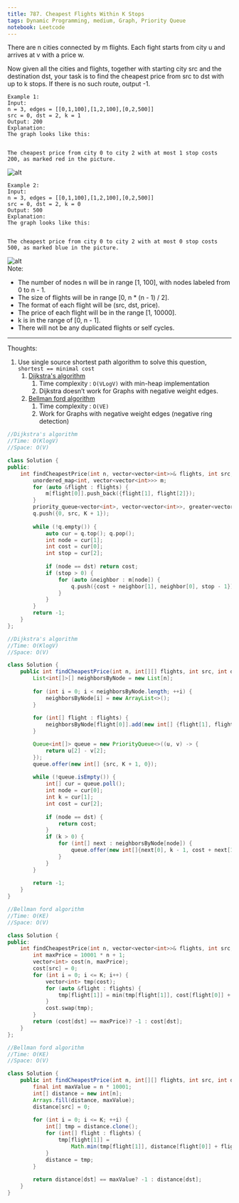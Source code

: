 ```yaml
---
title: 787. Cheapest Flights Within K Stops
tags: Dynamic Programming, medium, Graph, Priority Queue
notebook: Leetcode
---
```


There are n cities connected by m flights. Each fight starts from city u and arrives at v with a price w.

Now given all the cities and flights, together with starting city src and the destination dst, your task is to find the cheapest price from src to dst with up to k stops. If there is no such route, output -1.

```
Example 1:
Input: 
n = 3, edges = [[0,1,100],[1,2,100],[0,2,500]]
src = 0, dst = 2, k = 1
Output: 200
Explanation: 
The graph looks like this:


The cheapest price from city 0 to city 2 with at most 1 stop costs 200, as marked red in the picture.

```
![alt](https://s3-lc-upload.s3.amazonaws.com/uploads/2018/02/16/995.png)
```
Example 2:
Input: 
n = 3, edges = [[0,1,100],[1,2,100],[0,2,500]]
src = 0, dst = 2, k = 0
Output: 500
Explanation: 
The graph looks like this:


The cheapest price from city 0 to city 2 with at most 0 stop costs 500, as marked blue in the picture.
```
![alt](https://s3-lc-upload.s3.amazonaws.com/uploads/2018/02/16/995.png) \
Note:

- The number of nodes n will be in range [1, 100], with nodes labeled from 0 to n - 1.
- The size of flights will be in range [0, n * (n - 1) / 2].
- The format of each flight will be (src, dst, price).
- The price of each flight will be in the range [1, 10000].
- k is in the range of [0, n - 1].
- There will not be any duplicated flights or self cycles.

----------
Thoughts:
1. Use single source shortest path algorithm to solve this question, `shortest == minimal cost`
   1. [Dijkstra's algorithm](https://www.geeksforgeeks.org/dijkstras-shortest-path-algorithm-greedy-algo-7/)
      1. Time complexity : `O(VLogV)` with min-heap implementation
      2. Dijkstra doesn’t work for Graphs with negative weight edges.
   2. [Bellman ford algorithm](https://www.geeksforgeeks.org/bellman-ford-algorithm-dp-23/)
      1. Time complexity : `O(VE)`
      2. Work for Graphs with negative weight edges (negative ring detection)

```c++
//Dijkstra's algorithm
//Time: O(KlogV)
//Space: O(V)

class Solution {
public:
    int findCheapestPrice(int n, vector<vector<int>>& flights, int src, int dst, int K) {
        unordered_map<int, vector<vector<int>>> m;
        for (auto &flight : flights) {
            m[flight[0]].push_back({flight[1], flight[2]});
        }
        priority_queue<vector<int>, vector<vector<int>>, greater<vector<int>>> q;
        q.push({0, src, K + 1});
        
        while (!q.empty()) {
            auto cur = q.top(); q.pop();
            int node = cur[1];
            int cost = cur[0];
            int stop = cur[2];
            
            if (node == dst) return cost;
            if (stop > 0) {
                for (auto &neighbor : m[node]) {
                    q.push({cost + neighbor[1], neighbor[0], stop - 1});
                }
            }
        }
        return -1;
    }
};
```
```Java
//Dijkstra's algorithm
//Time: O(KlogV)
//Space: O(V)

class Solution {
    public int findCheapestPrice(int n, int[][] flights, int src, int dst, int K) {
        List<int[]>[] neighborsByNode = new List[n];
        
        for (int i = 0; i < neighborsByNode.length; ++i) {
            neighborsByNode[i] = new ArrayList<>();
        }
        
        for (int[] flight : flights) {
            neighborsByNode[flight[0]].add(new int[] {flight[1], flight[2]});
        }

        Queue<int[]> queue = new PriorityQueue<>((u, v) -> {
            return u[2] - v[2];
        });
        queue.offer(new int[] {src, K + 1, 0});
        
        while (!queue.isEmpty()) {
            int[] cur = queue.poll();
            int node = cur[0];
            int k = cur[1];
            int cost = cur[2];
            
            if (node == dst) {
                return cost;
            } 
            if (k > 0) {
                for (int[] next : neighborsByNode[node]) {
                    queue.offer(new int[]{next[0], k - 1, cost + next[1]});
                }
            }
        }
        
        return -1;
    }
}
```


```c++
//Bellman ford algorithm
//Time: O(KE)
//Space: O(V)

class Solution {
public:
    int findCheapestPrice(int n, vector<vector<int>>& flights, int src, int dst, int K) {
        int maxPrice = 10001 * n + 1;
        vector<int> cost(n, maxPrice);
        cost[src] = 0;
        for (int i = 0; i <= K; i++) {
            vector<int> tmp(cost);
            for (auto &flight : flights) {
                tmp[flight[1]] = min(tmp[flight[1]], cost[flight[0]] + flight[2]);
            }
            cost.swap(tmp);
        }
        return (cost[dst] == maxPrice)? -1 : cost[dst];
    }
};
```

```Java
//Bellman ford algorithm
//Time: O(KE)
//Space: O(V)

class Solution {
    public int findCheapestPrice(int n, int[][] flights, int src, int dst, int K) {
        final int maxValue = n * 10001;
        int[] distance = new int[n];
        Arrays.fill(distance, maxValue);
        distance[src] = 0;
        
        for (int i = 0; i <= K; ++i) {
            int[] tmp = distance.clone();
            for (int[] flight : flights) {
                tmp[flight[1]] = 
                    Math.min(tmp[flight[1]], distance[flight[0]] + flight[2]);
            }
            distance = tmp;
        }
        
        return distance[dst] == maxValue? -1 : distance[dst];
    }
}
```